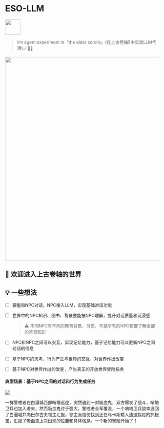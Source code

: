 # ESO-LLM

<img title="" src="https://s21.ax1x.com/2024/11/05/pAsUruV.jpg" alt="" width="50" data-align="inline">

> llm agent experiment in「the elder scrolls」(在上古卷轴5中实验LLM代理)🪄🏹🐲

<img title="" src="https://s21.ax1x.com/2024/11/05/pAsU24J.jpg" alt="" width="667" data-align="inline">

## 📜 欢迎进入上古卷轴的世界

## 💡 一些想法

- [ ] 要能和NPC对话，NPC接入LLM，实现基础对话功能

- [ ] 世界中的NPC知识、图书、背景要能被NPC理解，提升对话质量和沉浸感
  
  > ⚠️  不同NPC有不同的教育背景、习惯，不是所有的NPC都要了解全部的背景知识

- [ ] NPC和NPC之间可以交互，实现记忆能力，基于记忆能力可以更新NPC之间对话的信息

- [ ] 基于NPC的思考、行为产生与世界的交互，对世界作出改变

- [ ] 基于NPC对世界作出的改变，产生真正的开放世界冒险任务

#### 典型场景：基于NPC之间的对话和行为生成任务

![](https://s21.ax1x.com/2024/11/05/pAsUgN4.jpg)

一群警戒者在白漫城西部哨塔巡逻，突然遇到一对吸血鬼，双方爆发了战斗，哨塔卫兵也加入进来，然而吸血鬼过于强大，警戒者全军覆没，一个哨塔卫兵侥幸逃回了白漫城并向巴尔古夫领主汇报，领主派信使找到正在马卡斯矮人遗迹探险的抓根宝，汇报了吸血鬼上次出现的位置和具体信息。一个新的冒险开始了！
